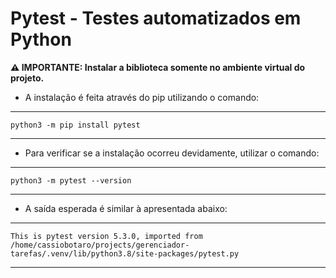 # **Pytest - Testes automatizados em Python**

**⚠️ IMPORTANTE: Instalar a biblioteca somente no ambiente virtual do projeto.**

- A instalação é feita através do pip utilizando o comando:

***
    python3 -m pip install pytest
***
- Para verificar se a instalação ocorreu devidamente, utilizar o comando:

***
    python3 -m pytest --version
***
- A saída esperada é similar à apresentada abaixo:
***
    This is pytest version 5.3.0, imported from /home/cassiobotaro/projects/gerenciador-tarefas/.venv/lib/python3.8/site-packages/pytest.py
***